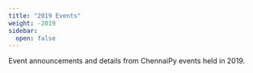```yaml
---
title: "2019 Events"
weight: -2019
sidebar:
  open: false
---
```


Event announcements and details from ChennaiPy events held in 2019.
